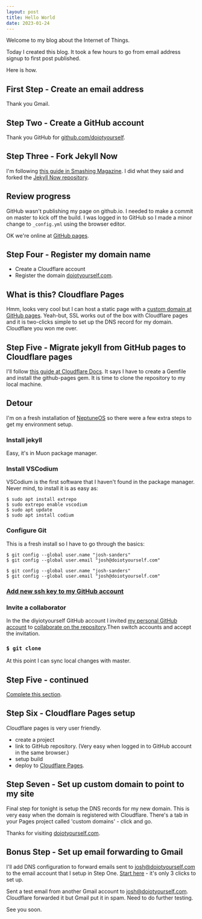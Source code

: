 ```yaml
---
layout: post
title: Hello World
date: 2023-01-24
---
```


Welcome to my blog about the Internet of Things.

Today I created this blog. It took a few hours to go from email address signup to first post published.

Here is how.

## First Step - Create an email address

Thank you Gmail.

## Step Two - Create a GitHub account

Thank you GitHub for [github.com/doiotyourself](https://github.com/doiotyourself/).

## Step Three - Fork Jekyll Now

I'm following [this guide in Smashing Magazine](https://www.smashingmagazine.com/2014/08/build-blog-jekyll-github-pages/). I did what they said and forked the [Jekyll Now repository](https://github.com/barryclark/jekyll-now).

## Review progress

GitHub wasn't publishing my page on github.io. I needed to make a commit on master to kick off the build. I was logged in to GitHub so I made a minor change to `_config.yml` using the browser editor.

OK we're online at [GitHub pages](https://doiotyourself.github.io).

## Step Four - Register my domain name

- Create a Cloudflare account
- Register the domain [doiotyourself.com](https://doiotyourself.com).

## What is this? Cloudflare Pages

Hmm, looks very cool but I can host a static page with a [custom domain at GitHub pages](https://docs.github.com/en/pages/configuring-a-custom-domain-for-your-github-pages-site). Yeah-but, SSL works out of the box with Cloudflare pages and it is two-clicks simple to set up the DNS record for my domain. Cloudflare you won me over.

## Step Five - Migrate jekyll from GitHub pages to Cloudflare pages

I'll follow [this guide at Cloudflare Docs](https://developers.cloudflare.com/pages/migrations/migrating-jekyll-from-github-pages/). It says I have to create a Gemfile and install the github-pages gem. It is time to clone the repository to my local machine.

## Detour

I'm on a fresh installation of [NeptuneOS](https://neptuneos.com/) so there were a few extra steps to get my environment setup.

### Install jekyll

Easy, it's in Muon package manager.

### Install VSCodium

VSCodium is the first software that I haven't found in the package manager. Never mind, to install it is as easy as:

``` console
$ sudo apt install extrepo
$ sudo extrepo enable vscodium
$ sudo apt update
$ sudo apt install codium
```

### Configure Git

This is a fresh install so I have to go through the basics:

```console
$ git config --global user.name "josh-sanders"
$ git config --global user.email "josh@doiotyourself.com"
```

```console
$ git config --global user.name "josh-sanders"
$ git config --global user.email "josh@doiotyourself.com"
```

### [Add new ssh key to my GitHub account](https://docs.github.com/en/authentication/connecting-to-github-with-ssh/adding-a-new-ssh-key-to-your-github-account)

### Invite a collaborator

In the the diyiotyourself GitHub account I invited [my personal GitHub account](https://github.com/josh-sanders/) to [collaborate on the repository](https://docs.github.com/en/account-and-profile/setting-up-and-managing-your-personal-account-on-github/managing-access-to-your-personal-repositories/inviting-collaborators-to-a-personal-repository).Then switch accounts and accept the invitation.

### `$ git clone`

At this point I can sync local changes with master.

## Step Five - continued

[Complete this section](https://developers.cloudflare.com/pages/migrations/migrating-jekyll-from-github-pages/#preparing-your-github-pages-repository).

## Step Six - Cloudflare Pages setup

Cloudflare pages is very user friendly.

- create a project
- link to GitHub repository. (Very easy when logged in to GitHub account in the same browser.)
- setup build
- deploy to [Cloudflare Pages](https://doiotyourself.pages.dev).

## Step Seven - Set up custom domain to point to my site

Final step for tonight is setup the DNS records for my new domain. This is very easy when the domain is registered with Cloudflare. There's a tab in your Pages project called 'custom domains' - click and go.

Thanks for visiting [doiotyourself.com](https://doiotyourself.com).

## Bonus Step - Set up email forwarding to Gmail

I'll add DNS configuration to forward emails sent to <josh@doiotyourself.com> to the email account that I setup in Step One. [Start here](https://dash.cloudflare.com/?to=/:account/:zone/email/overview) - it's only 3 clicks to set up.

Sent a test email from another Gmail account to <josh@doiotyourself.com>. Cloudflare forwarded it but Gmail put it in spam. Need to do further testing.

See you soon.

